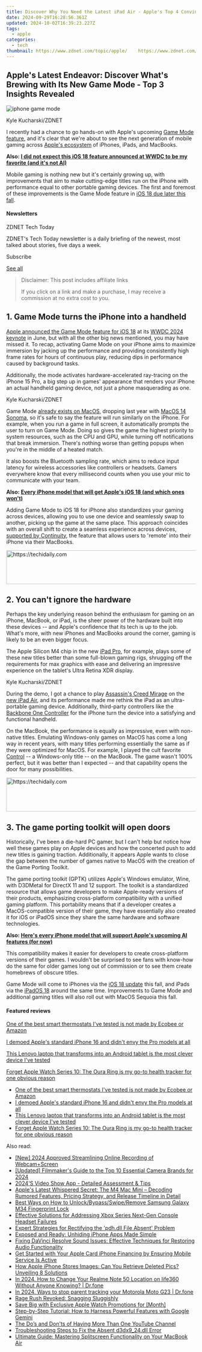 ```yaml
---
title: Discover Why You Need the Latest iPad Air - Apple's Top 4 Convincing Arguments [Revealed] | Tech Insights
date: 2024-09-29T16:28:56.361Z
updated: 2024-10-02T16:39:23.227Z
tags:
  - apple
categories:
  - tech
thumbnail: https://www.zdnet.com/topic/apple/    https://www.zdnet.com/a/img/resize/219cd5caf49a803f7f4135f8c250d9b0608b8e16/2024/03/29/35d9a67d-49cc-4b06-bcec-95eca73deb59/img-1340.jpg?width=170&height=96&fit=crop&auto=webp
---
```


## Apple's Latest Endeavor: Discover What's Brewing with Its New Game Mode - Top 3 Insights Revealed

![iphone game mode](https://www.zdnet.com/a/img/resize/6eb891fea660ba8a125bf6028836c2c92775c94e/2024/07/15/2623c2e5-9ff2-42df-99f3-1d50d8933aa1/iphone-game-mode-4.jpg?auto=webp&width=1280)

Kyle Kucharski/ZDNET

I recently had a chance to go hands-on with Apple's upcoming [Game Mode feature](https://www.zdnet.com/article/i-did-not-expect-this-ios-18-feature-announced-at-wwdc-to-be-my-favorite-and-its-not-ai/), and it's clear that we're about to see the next generation of mobile gaming across [Apple's ecosystem](https://www.zdnet.com/article/every-new-feature-apple-unveiled-for-iphone-ipad-mac-and-more-this-fall-including-ai/) of iPhones, iPads, and MacBooks.

**Also: [I did not expect this iOS 18 feature announced at WWDC to be my favorite (and it's not AI)](https://www.zdnet.com/article/i-did-not-expect-this-ios-18-feature-announced-at-wwdc-to-be-my-favorite-and-its-not-ai/)**

Mobile gaming is nothing new but it's certainly growing up, with improvements that aim to make cutting-edge titles run on the iPhone with performance equal to other portable gaming devices. The first and foremost of these improvements is the Game Mode feature in [iOS 18 due later this fall](https://www.zdnet.com/article/the-best-ios-18-features-that-will-make-updating-your-iphone-worthwhile/). 

#### Newsletters

ZDNET Tech Today

ZDNET's Tech Today newsletter is a daily briefing of the newest, most talked about stories, five days a week.

 Subscribe

[See all](https://www.zdnet.com/newsletters/)

>  Disclaimer: This post includes affiliate links
>
>  If you click on a link and make a purchase, I may receive a commission at no extra cost to you.
>

## 1\. Game Mode turns the iPhone into a handheld

[Apple announced the Game Mode feature for iOS 18](https://www.zdnet.com/article/i-did-not-expect-this-ios-18-feature-announced-at-wwdc-to-be-my-favorite-and-its-not-ai/) at its [WWDC 2024 keynote](https://www.zdnet.com/article/every-new-feature-apple-unveiled-for-iphone-ipad-mac-and-more-this-fall-including-ai/) in June, but with all the other big news mentioned, you may have missed it. To recap, activating Game Mode on your iPhone aims to maximize immersion by jacking up the performance and providing consistently high frame rates for hours of continuous play, reducing dips in performance caused by background tasks. 

Additionally, the mode activates hardware-accelerated ray-tracing on the iPhone 15 Pro, a big step up in games' appearance that renders your iPhone an actual handheld gaming device, not just a phone masquerading as one. 

Kyle Kucharski/ZDNET

Game Mode [already exists on MacOS](https://www.zdnet.com/article/whats-new-in-macos-sonoma-heres-everything-you-need-to-know/), dropping last year with [MacOS 14 Sonoma](https://www.zdnet.com/article/apple-releases-macos-sonoma-14-4-with-a-whopping-64-bug-fixes/), so it's safe to say the feature will run similarly on the iPhone. For example, when you run a game in full screen, it automatically prompts the user to turn on Game Mode. Doing so gives the game the highest priority to system resources, such as the CPU and GPU, while turning off notifications that break immersion. There's nothing worse than getting popups when you're in the middle of a heated match.

It also boosts the Bluetooth sampling rate, which aims to reduce input latency for wireless accessories like controllers or headsets. Gamers everywhere know that every millisecond counts when you use your mic to communicate with your team. 

**Also: [Every iPhone model that will get Apple's iOS 18 (and which ones won't)](https://www.zdnet.com/article/every-iphone-model-that-will-get-apples-ios-18-and-which-ones-wont/)**

Adding Game Mode to iOS 18 for iPhone also standardizes your gaming across devices, allowing you to use one device and seamlessly swap to another, picking up the game at the same place. This approach coincides with an overall shift to create a seamless experience across devices, [supported by Continuity](https://www.zdnet.com/article/your-apple-macbook-is-getting-a-free-upgrade-here-are-the-best-macos-15-features/), the feature that allows users to 'remote' into their iPhone via their MacBooks. 

<!-- affiliate ads begin -->
<a href="https://appsumo.8odi.net/c/5597632/2068440/7443" target="_top" id="2068440">
  <img src="//a.impactradius-go.com/display-ad/7443-2068440" border="0" alt="https://techidaily.com" width="728" height="90"/>
</a>
<img height="0" width="0" src="https://appsumo.8odi.net/i/5597632/2068440/7443" style="position:absolute;visibility:hidden;" border="0" />
<!-- affiliate ads end -->

## 2\. You can't ignore the hardware

Perhaps the key underlying reason behind the enthusiasm for gaming on an iPhone, MacBook, or iPad, is the sheer power of the hardware built into these devices -- and Apple's confidence that its tech is up to the job. What's more, with new iPhones and MacBooks around the corner, gaming is likely to be an even bigger focus. 

The Apple Silicon M4 chip in the new [iPad Pro](https://apple.sjv.io/c/159047/435031/7613?&sharedid=zdnet&partnerpropertyid=1980086&u=https%3A%2F%2Fwww.apple.com%2Fshop%2Fbuy-ipad%2Fipad-pro&subId1=zd-%5F%5FCOM%5FCLICK%5FID%5F%5F-dtp), for example, plays some of these new titles better than some full-blown gaming rigs, shrugging off the requirements for max graphics with ease and delivering an impressive experience on the tablet's Ultra Retina XDR display.

Kyle Kucharski/ZDNET

During the demo, I got a chance to play [Assassin's Creed Mirage](https://www.ubisoft.com/en-us/game/assassins-creed/mirage) on the [new iPad Air](https://www.zdnet.com/article/apple-ipad-air-2024-vs-ipad-air-2022/), and its performance made me rethink the iPad as an ultra-portable gaming device. Additionally, third-party controllers like the [Backbone One Controller](https://apple.sjv.io/c/159047/435031/7613?&sharedid=zdnet&partnerpropertyid=1980086&u=https%3A%2F%2Fwww.apple.com%2Fshop%2Fproduct%2FHQF62ZM%2FA%2Fbackbone-one-controller-with-lightning-connector&subId1=zd-%5F%5FCOM%5FCLICK%5FID%5F%5F-dtp) for the iPhone turn the device into a satisfying and functional handheld.

On the MacBook, the performance is equally as impressive, even with non-native titles. Emulating Windows-only games on MacOS has come a long way in recent years, with many titles performing essentially the same as if they were optimized for MacOS. For example, I played the cult favorite [Control](https://www.remedygames.com/games/control) \-- a Windows-only title -- on the MacBook. The game wasn't 100% perfect, but it was better than I expected -- and that capability opens the door for many possibilities. 

<!-- affiliate ads begin -->
<a href="https://aligracehair.sjv.io/c/5597632/2012406/19272" target="_top" id="2012406">
  <img src="//a.impactradius-go.com/display-ad/19272-2012406" border="0" alt="https://techidaily.com" width="728" height="90"/>
</a>
<img height="0" width="0" src="https://aligracehair.sjv.io/i/5597632/2012406/19272" style="position:absolute;visibility:hidden;" border="0" />
<!-- affiliate ads end -->

## 3\. The game porting toolkit will open doors

Historically, I've been a die-hard PC gamer, but I can't help but notice how well these games play on Apple devices and how the concerted push to add new titles is gaining traction. Additionally, it appears Apple wants to close the gap between the number of games native to MacOS with the creation of the Game Porting Toolkit. 

The game porting toolkit (GPTK) utilizes Apple's Windows emulator, Wine, with D3DMetal for DirectX 11 and 12 support. The toolkit is a standardized resource that allows game developers to make Apple-ready versions of their products, emphasizing cross-platform compatibility with a unified gaming platform. This portability means that if a developer creates a MacOS-compatible version of their game, they have essentially also created it for iOS or iPadOS since they share the same hardware and software technologies. 

**Also: [Here's every iPhone model that will support Apple's upcoming AI features (for now)](https://www.zdnet.com/article/heres-every-iphone-model-that-will-support-apples-upcoming-ai-features-for-now/)**

This compatibility makes it easier for developers to create cross-platform versions of their games. I wouldn't be surprised to see fans with know-how do the same for older games long out of commission or to see them create homebrews of obscure titles. 

Game Mode will come to iPhones via the [iOS 18 update](https://www.apple.com/ios/ios-18-preview/) this fall, and iPads via the [iPadOS 18](https://www.apple.com/ipados/ipados-18-preview/) around the same time. Improvements to Game Mode and additional gaming titles will also roll out with MacOS Sequoia this fall.

#### Featured reviews

[One of the best smart thermostats I've tested is not made by Ecobee or Amazon](https://www.zdnet.com/article/one-of-the-best-smart-thermostats-ive-tested-is-not-made-by-ecobee-or-amazon/ "One of the best smart thermostats I've tested is not made by Ecobee or Amazon")

[I demoed Apple's standard iPhone 16 and didn't envy the Pro models at all](https://www.zdnet.com/article/i-upgraded-to-the-iphone-16-plus-heres-why-its-the-model-most-people-should-buy/ "I demoed Apple's standard iPhone 16 and didn't envy the Pro models at all")

[This Lenovo laptop that transforms into an Android tablet is the most clever device I've tested](https://www.zdnet.com/article/i-tested-lenovos-windows-laptop-that-doubles-as-an-android-tablet-and-it-has-so-much-potential/ "This Lenovo laptop that transforms into an Android tablet is the most clever device I've tested")

[Forget Apple Watch Series 10: The Oura Ring is my go-to health tracker for one obvious reason](https://www.zdnet.com/article/forget-apple-watch-series-10-the-oura-ring-is-my-go-to-health-tracker-for-one-obvious-reason/ "Forget Apple Watch Series 10: The Oura Ring is my go-to health tracker for one obvious reason")

* [One of the best smart thermostats I've tested is not made by Ecobee or Amazon](https://www.zdnet.com/article/one-of-the-best-smart-thermostats-ive-tested-is-not-made-by-ecobee-or-amazon/ "One of the best smart thermostats I've tested is not made by Ecobee or Amazon")
* [I demoed Apple's standard iPhone 16 and didn't envy the Pro models at all](https://www.zdnet.com/article/i-upgraded-to-the-iphone-16-plus-heres-why-its-the-model-most-people-should-buy/ "I demoed Apple's standard iPhone 16 and didn't envy the Pro models at all")
* [This Lenovo laptop that transforms into an Android tablet is the most clever device I've tested](https://www.zdnet.com/article/i-tested-lenovos-windows-laptop-that-doubles-as-an-android-tablet-and-it-has-so-much-potential/ "This Lenovo laptop that transforms into an Android tablet is the most clever device I've tested")
* [Forget Apple Watch Series 10: The Oura Ring is my go-to health tracker for one obvious reason](https://www.zdnet.com/article/forget-apple-watch-series-10-the-oura-ring-is-my-go-to-health-tracker-for-one-obvious-reason/ "Forget Apple Watch Series 10: The Oura Ring is my go-to health tracker for one obvious reason")

<ins class="adsbygoogle"
     style="display:block"
     data-ad-format="autorelaxed"
     data-ad-client="ca-pub-7571918770474297"
     data-ad-slot="1223367746"></ins>

<ins class="adsbygoogle"
     style="display:block"
     data-ad-client="ca-pub-7571918770474297"
     data-ad-slot="8358498916"
     data-ad-format="auto"
     data-full-width-responsive="true"></ins>

<span class="atpl-alsoreadstyle">Also read:</span>
<div><ul>
<li><a href="https://screen-video-capture.techidaily.com/new-2024-approved-streamlining-online-recording-of-webcamplusscreen/"><u>[New] 2024 Approved Streamlining Online Recording of Webcam+Screen</u></a></li>
<li><a href="https://article-helps.techidaily.com/updated-filmmakers-guide-to-the-top-10-essential-camera-brands-for-2024/"><u>[Updated] Filmmaker's Guide to the Top 10 Essential Camera Brands for 2024</u></a></li>
<li><a href="https://fox-hovers.techidaily.com/2024s-video-show-app-detailed-assessment-and-tips/"><u>2024'S Video Show App - Detailed Assessment & Tips</u></a></li>
<li><a href="https://tech-recovery.techidaily.com/apples-latest-whispered-secret-the-m4-mac-mini-decoding-rumored-features-pricing-strategy-and-release-timeline-in-detail/"><u>Apple's Latest Whispered Secret: The M4 Mac Mini – Decoding Rumored Features, Pricing Strategy, and Release Timeline in Detail</u></a></li>
<li><a href="https://android-unlock.techidaily.com/best-ways-on-how-to-unlockbypassswiperemove-samsung-galaxy-m34-fingerprint-lock-by-drfone-android/"><u>Best Ways on How to Unlock/Bypass/Swipe/Remove Samsung Galaxy M34 Fingerprint Lock</u></a></li>
<li><a href="https://tech-recovery.techidaily.com/1722900861252-effective-solutions-for-addressing-xbox-series-next-gen-console-headset-failures/"><u>Effective Solutions for Addressing Xbox Series Next-Gen Console Headset Failures</u></a></li>
<li><a href="https://tech-recovery.techidaily.com/expert-strategies-for-rectifying-the-pdhdll-file-absent-problem/"><u>Expert Strategies for Rectifying the 'pdh.dll File Absent' Problem</u></a></li>
<li><a href="https://tech-recovery.techidaily.com/exposed-and-ready-unhiding-iphone-apps-made-simple/"><u>Exposed and Ready: Unhiding iPhone Apps Made Simple</u></a></li>
<li><a href="https://win-webmaster.techidaily.com/fixing-davinci-resolve-sound-issues-effective-techniques-for-restoring-audio-functionality/"><u>Fixing DaVinci Resolve Sound Issues: Effective Techniques for Restoring Audio Functionality</u></a></li>
<li><a href="https://os-tips.techidaily.com/get-started-with-your-apple-card-iphone-financing-by-ensuring-mobile-service-is-active/"><u>Get Started with Your Apple Card iPhone Financing by Ensuring Mobile Service Is Active</u></a></li>
<li><a href="https://fox-that.techidaily.com/how-apple-iphone-stores-images-can-you-retrieve-deleted-pics-unveiling-8-solutions/"><u>How Apple iPhone Stores Images: Can You Retrieve Deleted Pics? Unveiling 8 Solutions</u></a></li>
<li><a href="https://location-social.techidaily.com/in-2024-how-to-change-your-realme-note-50-location-on-life360-without-anyone-knowing-drfone-by-drfone-virtual-android/"><u>In 2024, How to Change Your Realme Note 50 Location on life360 Without Anyone Knowing? | Dr.fone</u></a></li>
<li><a href="https://android-location-track.techidaily.com/in-2024-ways-to-stop-parent-tracking-your-motorola-moto-g23-drfone-by-drfone-virtual-android/"><u>In 2024, Ways to stop parent tracking your Motorola Moto G23 | Dr.fone</u></a></li>
<li><a href="https://network-issues.techidaily.com/rage-rush-revoked-snagging-sluggishly/"><u>Rage Rush Revoked: Snagging Sluggishly</u></a></li>
<li><a href="https://tech-recovery.techidaily.com/1722884456359-save-big-with-exclusive-apple-watch-promotions-for-month/"><u>Save Big with Exclusive Apple Watch Promotions for [Month]</u></a></li>
<li><a href="https://tech-recovery.techidaily.com/step-by-step-tutorial-how-to-harness-powerful-features-with-google-gemini/"><u>Step-by-Step Tutorial: How to Harness Powerful Features with Google Gemini</u></a></li>
<li><a href="https://tech-recovery.techidaily.com/the-dos-and-donts-of-having-more-than-one-youtube-channel/"><u>The Do’s and Don'ts of Having More Than One YouTube Channel</u></a></li>
<li><a href="https://tech-recovery.techidaily.com/troubleshooting-steps-to-fix-the-absent-d3dx924dll-error/"><u>Troubleshooting Steps to Fix the Absent d3dx9_24.dll Error</u></a></li>
<li><a href="https://tech-recovery.techidaily.com/ultimate-guide-mastering-splitscreen-functionality-on-your-macbook-air/"><u>Ultimate Guide: Mastering Splitscreen Functionality on Your MacBook Air</u></a></li>
</ul></div>

